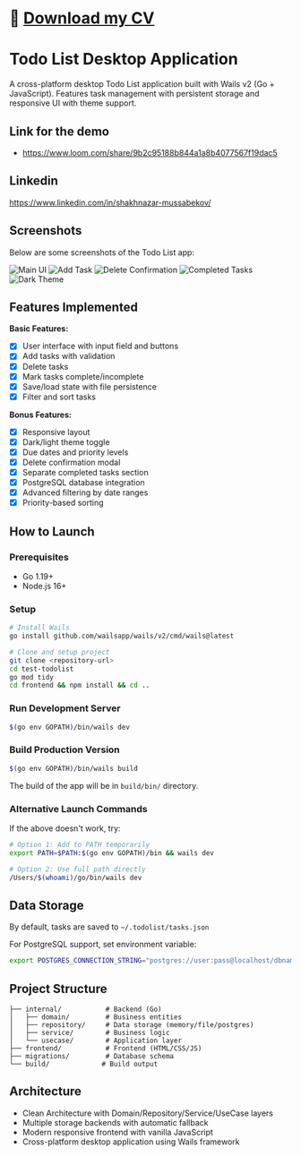 # 📄 [Download my CV](screenshots/Screenshot%202025-09-13%20at%209.10.57%E2%80%AFPM.png)

# Todo List Desktop Application

A cross-platform desktop Todo List application built with Wails v2 (Go + JavaScript). Features task management with persistent storage and responsive UI with theme support.

## Link for the demo
- https://www.loom.com/share/9b2c95188b844a1a8b4077567f19dac5

## Linkedin
https://www.linkedin.com/in/shakhnazar-mussabekov/

## Screenshots

Below are some screenshots of the Todo List app:

![Main UI](screenshots/Screenshot%202025-09-13%20at%209.10.57%E2%80%AFPM.png)
![Add Task](screenshots/Screenshot%202025-09-13%20at%209.40.01%E2%80%AFPM.png)
![Delete Confirmation](screenshots/Screenshot%202025-09-13%20at%209.40.18%E2%80%AFPM.png)
![Completed Tasks](screenshots/Screenshot%202025-09-13%20at%209.40.38%E2%80%AFPM.png)
![Dark Theme](screenshots/Screenshot%202025-09-13%20at%209.40.59%E2%80%AFPM.png)

## Features Implemented

**Basic Features:**
- [x] User interface with input field and buttons
- [x] Add tasks with validation
- [x] Delete tasks
- [x] Mark tasks complete/incomplete
- [x] Save/load state with file persistence
- [x] Filter and sort tasks

**Bonus Features:**
- [x] Responsive layout
- [x] Dark/light theme toggle
- [x] Due dates and priority levels
- [x] Delete confirmation modal
- [x] Separate completed tasks section
- [x] PostgreSQL database integration
- [x] Advanced filtering by date ranges
- [x] Priority-based sorting

## How to Launch

### Prerequisites
- Go 1.19+
- Node.js 16+

### Setup
```bash
# Install Wails
go install github.com/wailsapp/wails/v2/cmd/wails@latest

# Clone and setup project
git clone <repository-url>
cd test-todolist
go mod tidy
cd frontend && npm install && cd ..
```

### Run Development Server
```bash
$(go env GOPATH)/bin/wails dev
```

### Build Production Version
```bash
$(go env GOPATH)/bin/wails build
```

The build of the app will be in `build/bin/` directory.

### Alternative Launch Commands
If the above doesn't work, try:
```bash
# Option 1: Add to PATH temporarily
export PATH=$PATH:$(go env GOPATH)/bin && wails dev

# Option 2: Use full path directly
/Users/$(whoami)/go/bin/wails dev
```

## Data Storage

By default, tasks are saved to `~/.todolist/tasks.json`

For PostgreSQL support, set environment variable:
```bash
export POSTGRES_CONNECTION_STRING="postgres://user:pass@localhost/dbname?sslmode=disable"
```

## Project Structure
```
├── internal/           # Backend (Go)
│   ├── domain/         # Business entities
│   ├── repository/     # Data storage (memory/file/postgres)
│   ├── service/        # Business logic
│   └── usecase/        # Application layer
├── frontend/           # Frontend (HTML/CSS/JS)
├── migrations/         # Database schema
└── build/             # Build output
```

## Architecture
- Clean Architecture with Domain/Repository/Service/UseCase layers
- Multiple storage backends with automatic fallback
- Modern responsive frontend with vanilla JavaScript
- Cross-platform desktop application using Wails framework
